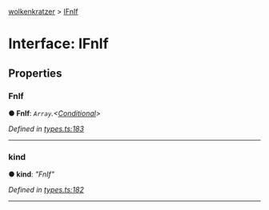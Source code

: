 [wolkenkratzer](../README.md) > [IFnIf](../interfaces/ifnif.md)



# Interface: IFnIf


## Properties
<a id="fnif"></a>

###  FnIf

**●  FnIf**:  *`Array`.<[Conditional](../#conditional)>* 

*Defined in [types.ts:183](https://github.com/arminhammer/wolkenkratzer/blob/d6206d8/src/types.ts#L183)*





___

<a id="kind"></a>

###  kind

**●  kind**:  *"FnIf"* 

*Defined in [types.ts:182](https://github.com/arminhammer/wolkenkratzer/blob/d6206d8/src/types.ts#L182)*





___


